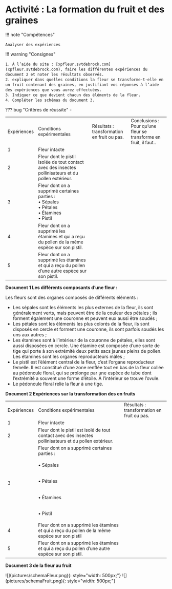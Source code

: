 # Activité : La formation du fruit et des graines

!!! note "Compétences"

    Analyser des expériences 

!!! warning "Consignes"

    1. À l’aide du site : [xpfleur.svtdebrock.com](xpfleur.svtdebrock.com), faire les différentes expériences du document 2 et noter les résultats observés.
    2. expliquer dans quelles conditions la fleur se transforme-t-elle en un fruit contenant des graines, en justifiant vos réponses à l’aide des expériences que vous aurez effectuées.
    3. Indiquer ce que devient chacun des éléments de la fleur.
    4. Compléter les schémas du document 3. 


??? bug "Critères de réussite"
    - <table>
    <tbody>
    <tr class="odd">
    <td>Expériences</td>
    <td>Conditions expérimentales</td>
    <td>Résultats :<span
    id="anchor-110"></span><br />
    transformation en fruit ou pas.</td>
    <td>Conclusions :<span
    id="anchor-112"></span><br />
    Pour qu’une fleur se transforme en fruit, il faut..</td>
    </tr>
    <tr class="even">
    <td>1</td>
    <td>Fleur intacte</td>
    <td></td>
    <td></td>
    </tr>
    <tr class="odd">
    <td>2</td>
    <td>Fleur dont le pistil isolée de tout
    contact avec des insectes pollinisateurs et du pollen extérieur.</td>
    <td></td>
    <td></td>
    </tr>
    <tr class="even">
    <td>3</td>
    <td>Fleur dont on a supprimé certaines
    parties :<span
    id="anchor-116"></span><br />
    • Sépales<br />
    • Pétales<br />
    • Étamines<br />
    • Pistil</td>
    <td></td>
    <td></td>
    </tr>
    <tr class="odd">
    <td>4</td>
    <td>Fleur dont on a supprimé les<br />
    étamines et qui a reçu du pollen de la même espèce sur son pistil.</td>
    <td></td>
    <td></td>
    </tr>
    <tr class="even">
    <td>5</td>
    <td>Fleur dont on a supprimé les étamines
    et qui a reçu du pollen d’une autre espèce sur son pistil.</td>
    <td></td>
    <td></td>
    </tr>
    </tbody>
    </table>

**Document 1 Les différents composants d’une fleur :**

Les fleurs sont des organes composés de différents éléments :

- Les sépales sont les éléments les plus externes de la fleur, ils sont généralement verts, mais peuvent être de la couleur des pétales ; ils forment également une couronne et peuvent eux aussi être soudés ;
- Les pétales sont les éléments les plus colorés de la fleur, ils sont disposés en cercle et forment une couronne, ils sont parfois soudés les uns aux autres ;
- Les étamines sont à l’intérieur de la couronne de pétales, elles sont aussi disposées en cercle. Une étamine est composée d’une sorte de tige qui porte à son extrémité deux petits sacs jaunes pleins de pollen. Les étamines sont les organes reproducteurs mâles ;
- Le pistil est l’élément central de la fleur, c’est l’organe reproducteur femelle. Il est constitué d’une zone renflée tout en bas de la fleur collée au pédoncule floral, qui se prolonge par une espèce de tube dont l’extrémité a souvent une forme d’étoile. À     l’intérieur se trouve l’ovule.
- Le pédoncule floral relie la fleur à une tige.

**Document 2 Expériences sur la transformation des en fruits**

<table>
<tbody>
<tr class="odd">
<td>Expériences</td>
<td>Conditions expérimentales</td>
<td>Résultats :<span
id="anchor-101"></span><br />
transformation en fruit ou pas.</td>
</tr>
<tr class="even">
<td>1</td>
<td>Fleur intacte</td>
<td></td>
</tr>
<tr class="odd">
<td>2</td>
<td>Fleur dont le pistil est isolé de tout contact avec des insectes pollinisateurs et du pollen extérieur.</td>
<td></td>
</tr>
<tr class="even">
<td rowspan="5">3</td>
<td >Fleur dont on a supprimé certaines
parties :</td>
<td></td>
</tr>
<tr class="odd">
<td><p>• Sépales</p></td>
<td></td>

</tr>
<tr class="even">
<td><p>• Pétales</p></td>
<td></td>

</tr>
<tr class="odd">
<td><p>• Étamines</p></td>
<td></td>

</tr>
<tr class="even">
<td><p>• Pistil</p></td>
<td></td>

</tr>
<tr class="odd">
<td>4</td>
<td>Fleur dont on a supprimé les étamines et qui a reçu du pollen de la même espèce sur son pistil</td>
<td></td>
</tr>
<tr class="even">
<td>5</td>
<td>Fleur dont on a supprimé les étamines
et qui a reçu du pollen d’une autre espèce sur son pistil.</td>
<td></td>
</tr>
</tbody>
</table>

**Document 3 de la fleur au fruit**

<div markdown style="display: flex; flex-direction:row">
![](pictures/schemaFleur.png){: style="width: 500px;"}
![](pictures/schemaFruit.png){: style="width: 500px;"}

</div>

